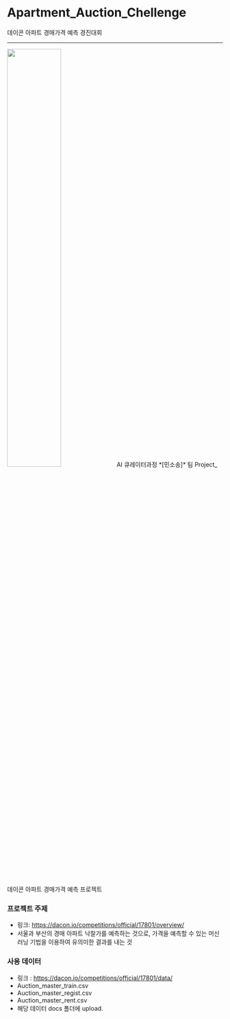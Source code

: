 # Apartment_Auction_Chellenge
데이콘 아파트 경매가격 예측 경진대회 
____
<img src="https://user-images.githubusercontent.com/38834523/90997263-09f82c80-e5fc-11ea-876d-01395639c064.png" width=50% height=50%>
AI 큐레이터과정 *[민소송]* 팀  Project_  데이콘 아파트 경매가격 예측 프로젝트

### 프로젝트 주제
- 링크: https://dacon.io/competitions/official/17801/overview/
- 서울과 부산의 경매 아파트 낙찰가를 예측하는 것으로, 가격을 예측할 수 있는 머신러닝 기법을 이용하여 유의미한 결과를 내는 것

### 사용 데이터
- 링크 : https://dacon.io/competitions/official/17801/data/
- Auction_master_train.csv
- Auction_master_regist.csv
- Auction_master_rent.csv
- 해당 데이터 docs 폴더에 upload.


